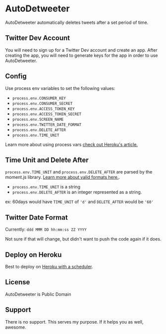 # AutoDetweeter

AutoDetweeter automatically deletes tweets after a set period of time.

## Twitter Dev Account

You will need to sign up for a Twitter Dev account and create an app. After creating the app, you will need to generate keys for the app in order to use AutoDetweeter.

## Config
Use process env variables to set the following values:

- `process.env.CONSUMER_KEY`
- `process.env.CONSUMER_SECRET`
- `process.env.ACCESS_TOKEN_KEY`
- `process.env.ACCESS_TOKEN_SECRET`
- `process.env.SCREEN_NAME`
- `process.env.TWITTER_DATE_FORMAT`
- `process.env.DELETE_AFTER`
- `process.env.TIME_UNIT`

Learn more about using process vars [check out Heroku's article.](https://devcenter.heroku.com/articles/config-vars)

## Time Unit and Delete After

`process.env.TIME_UNIT` and `process.env.DELETE_AFTER` are parsed by the moment.js library. [Learn more about valid formats here.](https://momentjs.com/docs/#/parsing/string-format/).

- `process.env.TIME_UNIT` is a string
- `process.env.DELETE_AFTER` is an integer represented as a string.

ex: 60days would have `TIME_UNIT` of `'d'` and `DELETE_AFTER` would be `'60'`

## Twitter Date Format

Currently: `ddd MMM DD hh:mm:ss ZZ YYYY`

Not sure if that will change, but didn't want to push the code again if it does.

## Deploy on Heroku

Best to deploy on [Heroku with a scheduler](https://devcenter.heroku.com/articles/scheduler).

## License

AutoDetweeter is Public Domain

## Support

There is no support. This serves my purpose. If it helps you as well, awesome.
